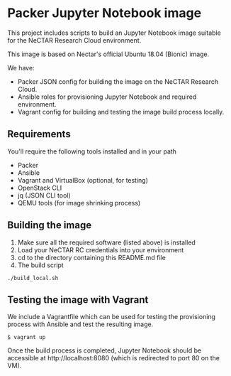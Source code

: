 # Packer Jupyter Notebook image

This project includes scripts to build an Jupyter Notebook image suitable for
the NeCTAR Research Cloud environment.

This image is based on Nectar's official Ubuntu 18.04 (Bionic) image.

We have:
 * Packer JSON config for building the image on the NeCTAR Research Cloud.
 * Ansible roles for provisioning Jupyter Notebook and required environment.
 * Vagrant config for building and testing the image build process locally.

## Requirements

You'll require the following tools installed and in your path
 * Packer
 * Ansible
 * Vagrant and VirtualBox (optional, for testing)
 * OpenStack CLI
 * jq (JSON CLI tool)
 * QEMU tools (for image shrinking process)

## Building the image

 1. Make sure all the required software (listed above) is installed
 1. Load your NeCTAR RC credentials into your environment
 1. cd to the directory containing this README.md file
 1. The build script
```
./build_local.sh
```

## Testing the image with Vagrant

We include a Vagrantfile which can be used for testing the provisioning
process with Ansible and test the resulting image.

```
$ vagrant up
```
Once the build process is completed, Jupyter Notebook should be accessible at
  http://localhost:8080
(which is redirected to port 80 on the VM).
